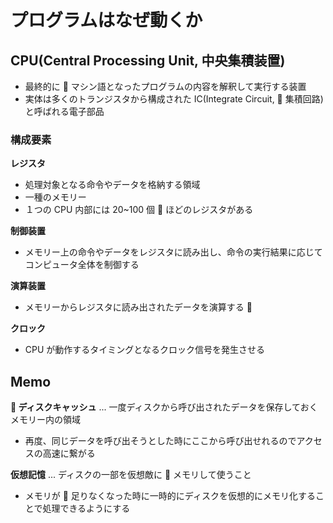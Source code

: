 # プログラムはなぜ動くか

## CPU(Central Processing Unit, 中央集積装置)

- 最終的に  マシン語となったプログラムの内容を解釈して実行する装置
- 実体は多くのトランジスタから構成された IC(Integrate Circuit,  集積回路)と呼ばれる電子部品

### 構成要素

**レジスタ**

- 処理対象となる命令やデータを格納する領域
- 一種のメモリー
- １つの CPU 内部には 20~100 個  ほどのレジスタがある

**制御装置**

- メモリー上の命令やデータをレジスタに読み出し、命令の実行結果に応じてコンピュータ全体を制御する

**演算装置**

- メモリーからレジスタに読み出されたデータを演算する 

**クロック**

- CPU が動作するタイミングとなるクロック信号を発生させる

## Memo

** ディスクキャッシュ** ... 一度ディスクから呼び出されたデータを保存しておくメモリー内の領域

- 再度、同じデータを呼び出そうとした時にここから呼び出せれるのでアクセスの高速に繋がる

**仮想記憶** ... ディスクの一部を仮想敵に  メモリして使うこと

- メモリが  足りなくなった時に一時的にディスクを仮想的にメモリ化することで処理できるようにする
